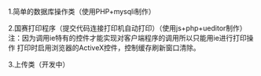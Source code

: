 1.简单的数据库操作类（使用PHP+mysqli制作）

2.国赛打印程序（提交代码连接打印机自动打印）（使用js+php+ueditor制作）注：因为调用ie特有的控件才能实现对客户端程序的调用所以只能用ie进行打印操作
  打印时启用浏览器的ActiveX控件，控制缓存刷新窗口清除。
    
3.上传类（开发中）

